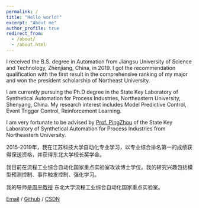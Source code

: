 ```yaml
---
permalink: /
title: "Hello world!"
excerpt: "About me"
author_profile: true
redirect_from: 
  - /about/
  - /about.html
---
```

I received the B.S. degree in Automation from Jiangsu University of Science and Technology, Zhenjiang, China, in 2019. I got the recommendation qualification with the first result in the comprehensive ranking of my major and won the president scholarship of Northeast University.

I am currently pursuing the Ph.D degree in the State Key Laboratory of Synthetical Automation for Process Industries, Northeastern University, Shenyang, China. My research interest includes Model Predictive Control, Event Trigger Control, Reinforcement Learning. 

I am very fortunate to be advised by [Prof. PingZhou](http://faculty.neu.edu.cn/zhouping/) of the State Key Laboratory of Synthetical Automation for Process Industries from Northeasterh University.

2015-2019年，我在江苏科技大学自动化专业学习，以专业综合排名第一的成绩获得保送资格，并获得东北大学校长奖学金。

我目前在流程工业综合自动化国家重点实验室攻读博士学位。我的研究兴趣包括模型预测控制、事件触发控制、强化学习。

我的导师是[周平教授](http://faculty.neu.edu.cn/zhouping/) 东北大学流程工业综合自动化国家重点实验室。

[Email](“xiaoyangsun@qq.com”) / [Github](https://github.com/sunxiaoyang1996) /  [CSDN](https://blog.csdn.net/manqianfu9364?type=blog)
